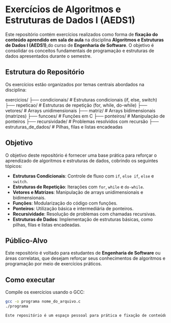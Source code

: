 # Exercícios de Algoritmos e Estruturas de Dados I (AEDS1)

Este repositório contém exercícios realizados como forma de **fixação do conteúdo aprendido em sala de aula** na disciplina **Algoritmos e Estruturas de Dados I (AEDS1)**,do curso de **Engenharia de Software**. O objetivo é consolidar os conceitos fundamentais de programação e estruturas de dados apresentados durante o semestre.

## Estrutura do Repositório

Os exercícios estão organizados por temas centrais abordados na disciplina:

exercicios/
├── condicionais/         # Estruturas condicionais (if, else, switch)
├── repeticao/            # Estruturas de repetição (for, while, do-while)
├── vetores/              # Arrays unidimensionais
├── matriz/               # Arrays bidimensionais (matrizes)
├── funcoes/              # Funções em C
├── ponteiros/            # Manipulação de ponteiros
├── recursividade/        # Problemas resolvidos com recursão
├── estruturas_de_dados/  # Pilhas, filas e listas encadeadas


## Objetivo

O objetivo deste repositório é fornecer uma base prática para reforçar o aprendizado de algoritmos e estruturas de dados, cobrindo os seguintes tópicos:

- **Estruturas Condicionais**: Controle de fluxo com `if`, `else if`, `else` e `switch`.
- **Estruturas de Repetição**: Iterações com `for`, `while` e `do-while`.
- **Vetores e Matrizes**: Manipulação de arrays unidimensionais e bidimensionais.
- **Funções**: Modularização do código com funções.
- **Ponteiros**: Utilização básica e intermediária de ponteiros.
- **Recursividade**: Resolução de problemas com chamadas recursivas.
- **Estruturas de Dados**: Implementação de estruturas básicas, como pilhas, filas e listas encadeadas.

## Público-Alvo

Este repositório é voltado para estudantes de **Engenharia de Software** ou áreas correlatas, que desejam reforçar seus conhecimentos de algoritmos e programação por meio de exercícios práticos.

## Como executar
Compile os exercícios usando o GCC:
```bash
gcc -o programa nome_do_arquivo.c
./programa 

Este repositório é um espaço pessoal para prática e fixação de conteúdos, mas sugestões e melhorias são sempre bem-vindas.
